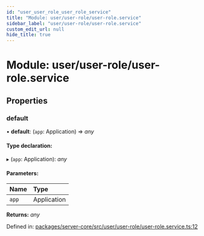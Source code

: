 ```yaml
---
id: "user_user_role_user_role_service"
title: "Module: user/user-role/user-role.service"
sidebar_label: "user/user-role/user-role.service"
custom_edit_url: null
hide_title: true
---
```


# Module: user/user-role/user-role.service

## Properties

### default

• **default**: (`app`: Application) => *any*

#### Type declaration:

▸ (`app`: Application): *any*

#### Parameters:

Name | Type |
:------ | :------ |
`app` | Application |

**Returns:** *any*

Defined in: [packages/server-core/src/user/user-role/user-role.service.ts:12](https://github.com/xr3ngine/xr3ngine/blob/716a06460/packages/server-core/src/user/user-role/user-role.service.ts#L12)
